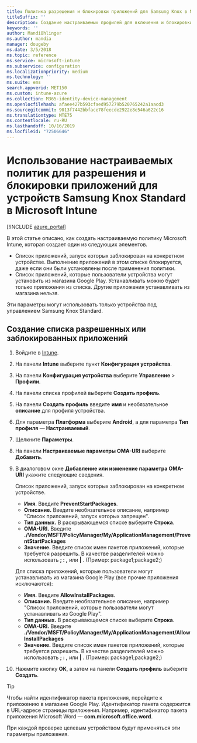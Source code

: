 ```yaml
---
title: Политика разрешения и блокировки приложений для Samsung Knox в Microsoft Intune
titleSuffix: ''
description: Создание настраиваемых профилей для включения и блокировки приложений для устройств Samsung Knox Standard.
keywords: ''
author: MandiOhlinger
ms.author: mandia
manager: dougeby
ms.date: 3/5/2018
ms.topic: reference
ms.service: microsoft-intune
ms.subservice: configuration
ms.localizationpriority: medium
ms.technology: ''
ms.suite: ems
search.appverid: MET150
ms.custom: intune-azure
ms.collection: M365-identity-device-management
ms.openlocfilehash: afaee427b593cfaed957279b520765242a1aacd3
ms.sourcegitcommit: 9013f7442bbface78feecde2922e8e546a622c16
ms.translationtype: MTE75
ms.contentlocale: ru-RU
ms.lasthandoff: 10/16/2019
ms.locfileid: "72506646"
---
```

# <a name="use-custom-policies-in-microsoft-intune-to-allow-and-block-apps-for-samsung-knox-standard-devices"></a>Использование настраиваемых политик для разрешения и блокировки приложений для устройств Samsung Knox Standard в Microsoft Intune 

[!INCLUDE [azure_portal](../includes/azure_portal.md)]

В этой статье описано, как создать настраиваемую политику Microsoft Intune, которая создает один из следующих элементов.

- Список приложений, запуск которых заблокирован на конкретном устройстве. Выполнение приложений в этом списке блокируется, даже если они были установлены после применения политики.
- Список приложений, которые пользователи устройства могут установить из магазина Google Play. Устанавливать можно будет только приложения из списка. Другие приложения устанавливать из магазина нельзя.

Эти параметры могут использовать только устройства под управлением Samsung Knox Standard.

## <a name="create-an-allowed-or-blocked-app-list"></a>Создание списка разрешенных или заблокированных приложений

1. Войдите в [Intune](https://go.microsoft.com/fwlink/?linkid=2090973).
3. На панели **Intune** выберите пункт **Конфигурация устройства**.
2. На панели **Конфигурация устройства** выберите **Управление** > **Профили**.
2. На панели списка профилей выберите **Создать профиль**.
3. На панели **Создать профиль** введите **имя** и необязательное **описание** для профиля устройства.
2. Для параметра **Платформа** выберите **Android**, а для параметра **Тип профиля** — **Настраиваемый**.
3. Щелкните **Параметры**.
3. На панели **Настраиваемые параметры OMA-URI** выберите **Добавить**.
4. В диалоговом окне **Добавление или изменение параметра OMA-URI** укажите следующие сведения.

   Список приложений, запуск которых заблокирован на конкретном устройстве.

   - **Имя.** Введите **PreventStartPackages**.
   - **Описание.** Введите необязательное описание, например "Список приложений, запуск которых запрещен".
   - **Тип данных.** В раскрывающемся списке выберите **Строка**.
   - **OMA-URI.** Введите **./Vendor/MSFT/PolicyManager/My/ApplicationManagement/PreventStartPackages**
   - **Значение.** Введите список имен пакетов приложений, которые требуется разрешить. В качестве разделителей можно использовать **; : ,** или **|** . (Пример: package1;package2;)

   Для списка приложений, которые пользователи могут устанавливать из магазина Google Play (все прочие приложения исключаются):
   - **Имя.** Введите **AllowInstallPackages**.
   - **Описание.** Введите необязательное описание, например "Список приложений, которые пользователи могут устанавливать из Google Play".
   - **Тип данных.** В раскрывающемся списке выберите **Строка**.
   - **OMA-URI.** Введите **./Vendor/MSFT/PolicyManager/My/ApplicationManagement/AllowInstallPackages**
   - **Значение.** Введите список имен пакетов приложений, которые требуется разрешить. В качестве разделителей можно использовать **; : ,** или **|** . (Пример: package1;package2;)

4. Нажмите кнопку **ОК**, а затем на панели **Создать профиль** выберите **Создать**.

>[!TIP]
> Чтобы найти идентификатор пакета приложения, перейдите к приложению в магазине Google Play. Идентификатор пакета содержится в URL-адресе страницы приложения. Например, идентификатор пакета приложения Microsoft Word — **com.microsoft.office.word**.

При каждой проверке целевым устройством будут применяться эти параметры приложения.


<!---## Assign the custom profile--->
